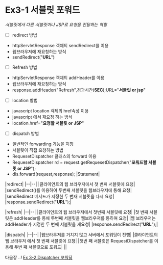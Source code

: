 
#  Ex3-1 서블릿 포워드

*서블릿에서 다른 서블릿이나 JSP로 요청을 전달하는 역할*
 - [ ] redirect 방법 
 - httpServletResponse 객체의 sendRedirect를 이용
 - 웹브라우저에 재요청하는 방식
 - sendRedirect("**URL**")
 - [ ] Refresh 방법
 - httpServletResponse 객체의 addHeader를 이용
 - 웹브라우저에 재요청하는 방식
 - response.addHeader("Refresh",경과시간(**SEC**);URL="**서블릿 or jsp**" 
 - [ ] location 방법
 - javascript location 객체의 href속성 이용
 - javascript 에서 재요청 하는 방식
 - location.href="**요청할 서블릿 or JSP**"
 - [ ]  dispatch 방법
 - 일반적인 forwarding 기능을 지칭
 - 서블릿이 직접 요청하는 방법
 - RequesetDispatcher 클래스의 forward 이용
 - RequesetDispatcher rd = request.getRequesetDispatcher("**포워드할 서블릿 or JSP**");
 - dis.forward(request,response);
|Statement|


|redirect|
|--|--|
   |클라이언트의 웹 브라우저에서 첫 번째 서블릿에 요청|
   |sendRedirect()를 이용하여 두번째 서블릿을 웹브라우저에 통해 요청|
   |sendRedirect 메서드가 지정한 두 번재 서블릿을 다시 요청|
   |response.sendRedirect("**URL**");|

|refresh|
|--|--|
   |클라이언트의 웹 브라우저에서 첫번째 서블릿에 요청|
   |첫 번째 서블릿은 addHeader를 통해 두번째 서블릿을 웹브라우저를 통하여 요청|
   |웹 브라우저는 addHeader가 지정한 두 번째 서블릿을 재요청|
   |response.sendRedirect("**URL**");|


|dispatch|
|--|--|
   |웹브라우저를 거치지 않고 서버에서 포워딩이 진행|
   |클라이언트의 웹 브라우저 에서 첫 번째 서블릿에 요청|
   |첫번 째 서블릿은 RequestDispatcher를 이용해 두번 째 서블릿으로 포워드|
||


다음장 ..!
[Ex 3-2 Dispatcher 포워딩](../ex02)